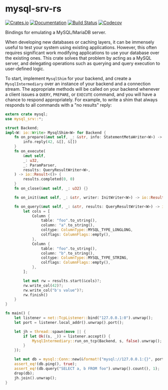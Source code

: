 # mysql-srv-rs

[![Crates.io](https://img.shields.io/crates/v/mysql_srv.svg)](https://crates.io/crates/mysql_srv)
[![Documentation](https://docs.rs/mysql-srv/badge.svg)](https://docs.rs/mysql-srv/)
[![Build Status](https://travis-ci.com/jonhoo/mysql-srv.svg?branch=master)](https://travis-ci.com/jonhoo/mysql-srv)
[![Codecov](https://codecov.io/github/jonhoo/mysql-srv/coverage.svg?branch=master)](https://codecov.io/gh/jonhoo/mysql-srv)

Bindings for emulating a MySQL/MariaDB server.

When developing new databases or caching layers, it can be immensely useful to test your system
using existing applications. However, this often requires significant work modifying
applications to use your database over the existing ones. This crate solves that problem by
acting as a MySQL server, and delegating operations such as querying and query execution to
user-defined logic.

To start, implement `MysqlShim` for your backend, and create a `MysqlIntermediary` over an
instance of your backend and a connection stream. The appropriate methods will be called on
your backend whenever a client issues a `QUERY`, `PREPARE`, or `EXECUTE` command, and you will
have a chance to respond appropriately. For example, to write a shim that always responds to
all commands with a "no results" reply:

```rust
extern crate mysql;
use mysql_srv::*;

struct Backend;
impl<W: io::Write> MysqlShim<W> for Backend {
    fn on_prepare(&mut self, _: &str, info: StatementMetaWriter<W>) -> io::Result<()> {
        info.reply(42, &[], &[])
    }
    fn on_execute(
        &mut self,
        _: u32,
        _: ParamParser,
        results: QueryResultWriter<W>,
    ) -> io::Result<()> {
        results.completed(0, 0)
    }
    fn on_close(&mut self, _: u32) {}

    fn on_init(&mut self, _: &str, writer: InitWriter<W>) -> io::Result<()> { Ok(()) }

    fn on_query(&mut self, _: &str, results: QueryResultWriter<W>) -> io::Result<()> {
        let cols = [
            Column {
                table: "foo".to_string(),
                column: "a".to_string(),
                coltype: ColumnType::MYSQL_TYPE_LONGLONG,
                colflags: ColumnFlags::empty(),
            },
            Column {
                table: "foo".to_string(),
                column: "b".to_string(),
                coltype: ColumnType::MYSQL_TYPE_STRING,
                colflags: ColumnFlags::empty(),
            },
        ];

        let mut rw = results.start(&cols)?;
        rw.write_col(42)?;
        rw.write_col("b's value")?;
        rw.finish()
    }
}

fn main() {
    let listener = net::TcpListener::bind("127.0.0.1:0").unwrap();
    let port = listener.local_addr().unwrap().port();

    let jh = thread::spawn(move || {
        if let Ok((s, _)) = listener.accept() {
            MysqlIntermediary::run_on_tcp(Backend, s, false).unwrap();
        }
    });

    let mut db = mysql::Conn::new(&format!("mysql://127.0.0.1:{}", port)).unwrap();
    assert_eq!(db.ping(), true);
    assert_eq!(db.query("SELECT a, b FROM foo").unwrap().count(), 1);
    drop(db);
    jh.join().unwrap();
}
```
